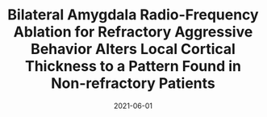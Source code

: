 ---
title: "Bilateral Amygdala Radio-Frequency Ablation for Refractory Aggressive Behavior Alters Local Cortical Thickness to a Pattern Found in Non-refractory Patients"
collection: publications
permalink: /publication/2021-06-01-Bilateral-Amygdala-Radio-Frequency-Ablation-for-Refractory-Aggressive-Behavior-Alters-Local-Cortical-Thickness-to-a-Pattern-Found-in-Non-refractory-Patients
date: 2021-06-01
venue: 'Frontiers in human neuroscience'
paperurl: 'http://dx.doi.org/10.3389/fnhum.2021.653631'
citation: 'Gouveia, Flavia Venetucci, Germann, Jürgen, <b>Devenyi, Gabriel A</b>, Fonoff, Erich T, Morais, Rosa M C B, Brentani, Helena, Chakravarty, M Mallar, Martinez, Raquel C R, &quot;Bilateral Amygdala Radio-Frequency Ablation for Refractory Aggressive Behavior Alters Local Cortical Thickness to a Pattern Found in Non-refractory Patients.&quot; Frontiers in human neuroscience, 2021.'
---